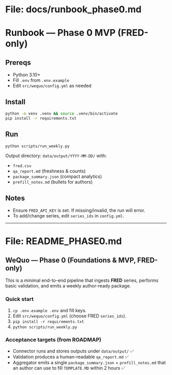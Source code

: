 # File: docs/runbook_phase0.md
# Runbook — Phase 0 MVP (FRED-only)

## Prereqs
- Python 3.10+
- Fill `.env` from `.env.example`
- Edit `src/wequo/config.yml` as needed

## Install
```bash
python -m venv .venv && source .venv/bin/activate
pip install -r requirements.txt
```

## Run
```bash
python scripts/run_weekly.py
```
Output directory: `data/output/YYYY-MM-DD/` with:
- `fred.csv`
- `qa_report.md` (freshness & counts)
- `package_summary.json` (compact analytics)
- `prefill_notes.md` (bullets for authors)

## Notes
- Ensure `FRED_API_KEY` is set. If missing/invalid, the run will error.
- To add/change series, edit `series_ids` in `config.yml`.

---
# File: README_PHASE0.md
## WeQuo — Phase 0 (Foundations & MVP, FRED-only)
This is a minimal end-to-end pipeline that ingests **FRED** series, performs basic validation, and emits a weekly author-ready package.

### Quick start
1. `cp .env.example .env` and fill keys.
2. Edit `src/wequo/config.yml` (choose FRED `series_ids`).
3. `pip install -r requirements.txt`
4. `python scripts/run_weekly.py`

### Acceptance targets (from ROADMAP)
- Connector runs and stores outputs under `data/output/` ✅
- Validation produces a human-readable `qa_report.md` ✅
- Aggregator emits a single `package_summary.json` + `prefill_notes.md` that an author can use to fill `TEMPLATE.MD` within 2 hours ✅
